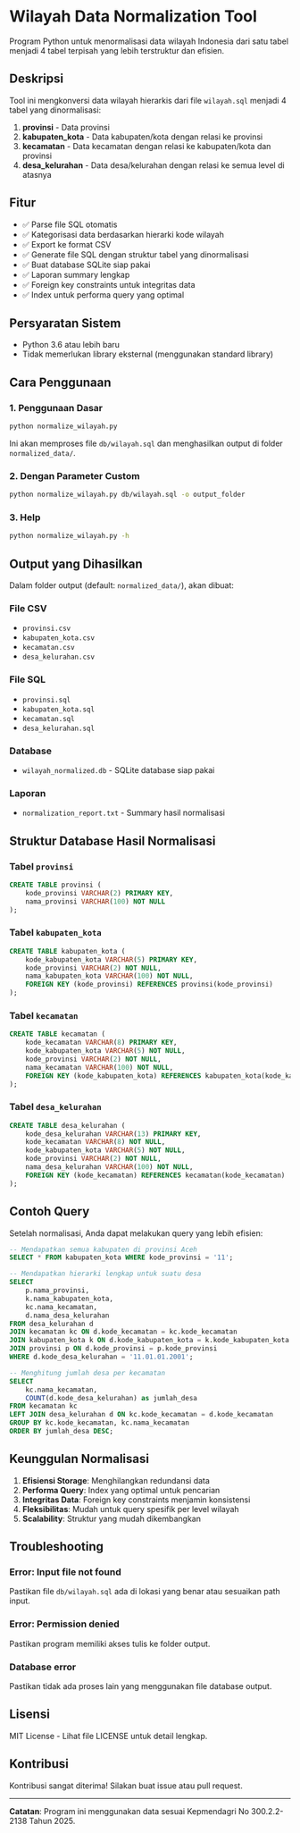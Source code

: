 # Wilayah Data Normalization Tool

Program Python untuk menormalisasi data wilayah Indonesia dari satu tabel menjadi 4 tabel terpisah yang lebih terstruktur dan efisien.

## Deskripsi

Tool ini mengkonversi data wilayah hierarkis dari file `wilayah.sql` menjadi 4 tabel yang dinormalisasi:

1. **provinsi** - Data provinsi
2. **kabupaten_kota** - Data kabupaten/kota dengan relasi ke provinsi
3. **kecamatan** - Data kecamatan dengan relasi ke kabupaten/kota dan provinsi
4. **desa_kelurahan** - Data desa/kelurahan dengan relasi ke semua level di atasnya

## Fitur

- ✅ Parse file SQL otomatis
- ✅ Kategorisasi data berdasarkan hierarki kode wilayah
- ✅ Export ke format CSV
- ✅ Generate file SQL dengan struktur tabel yang dinormalisasi
- ✅ Buat database SQLite siap pakai
- ✅ Laporan summary lengkap
- ✅ Foreign key constraints untuk integritas data
- ✅ Index untuk performa query yang optimal

## Persyaratan Sistem

- Python 3.6 atau lebih baru
- Tidak memerlukan library eksternal (menggunakan standard library)

## Cara Penggunaan

### 1. Penggunaan Dasar

```bash
python normalize_wilayah.py
```

Ini akan memproses file `db/wilayah.sql` dan menghasilkan output di folder `normalized_data/`.

### 2. Dengan Parameter Custom

```bash
python normalize_wilayah.py db/wilayah.sql -o output_folder
```

### 3. Help

```bash
python normalize_wilayah.py -h
```

## Output yang Dihasilkan

Dalam folder output (default: `normalized_data/`), akan dibuat:

### File CSV

- `provinsi.csv`
- `kabupaten_kota.csv`
- `kecamatan.csv`
- `desa_kelurahan.csv`

### File SQL

- `provinsi.sql`
- `kabupaten_kota.sql`
- `kecamatan.sql`
- `desa_kelurahan.sql`

### Database

- `wilayah_normalized.db` - SQLite database siap pakai

### Laporan

- `normalization_report.txt` - Summary hasil normalisasi

## Struktur Database Hasil Normalisasi

### Tabel `provinsi`

```sql
CREATE TABLE provinsi (
    kode_provinsi VARCHAR(2) PRIMARY KEY,
    nama_provinsi VARCHAR(100) NOT NULL
);
```

### Tabel `kabupaten_kota`

```sql
CREATE TABLE kabupaten_kota (
    kode_kabupaten_kota VARCHAR(5) PRIMARY KEY,
    kode_provinsi VARCHAR(2) NOT NULL,
    nama_kabupaten_kota VARCHAR(100) NOT NULL,
    FOREIGN KEY (kode_provinsi) REFERENCES provinsi(kode_provinsi)
);
```

### Tabel `kecamatan`

```sql
CREATE TABLE kecamatan (
    kode_kecamatan VARCHAR(8) PRIMARY KEY,
    kode_kabupaten_kota VARCHAR(5) NOT NULL,
    kode_provinsi VARCHAR(2) NOT NULL,
    nama_kecamatan VARCHAR(100) NOT NULL,
    FOREIGN KEY (kode_kabupaten_kota) REFERENCES kabupaten_kota(kode_kabupaten_kota)
);
```

### Tabel `desa_kelurahan`

```sql
CREATE TABLE desa_kelurahan (
    kode_desa_kelurahan VARCHAR(13) PRIMARY KEY,
    kode_kecamatan VARCHAR(8) NOT NULL,
    kode_kabupaten_kota VARCHAR(5) NOT NULL,
    kode_provinsi VARCHAR(2) NOT NULL,
    nama_desa_kelurahan VARCHAR(100) NOT NULL,
    FOREIGN KEY (kode_kecamatan) REFERENCES kecamatan(kode_kecamatan)
);
```

## Contoh Query

Setelah normalisasi, Anda dapat melakukan query yang lebih efisien:

```sql
-- Mendapatkan semua kabupaten di provinsi Aceh
SELECT * FROM kabupaten_kota WHERE kode_provinsi = '11';

-- Mendapatkan hierarki lengkap untuk suatu desa
SELECT
    p.nama_provinsi,
    k.nama_kabupaten_kota,
    kc.nama_kecamatan,
    d.nama_desa_kelurahan
FROM desa_kelurahan d
JOIN kecamatan kc ON d.kode_kecamatan = kc.kode_kecamatan
JOIN kabupaten_kota k ON d.kode_kabupaten_kota = k.kode_kabupaten_kota
JOIN provinsi p ON d.kode_provinsi = p.kode_provinsi
WHERE d.kode_desa_kelurahan = '11.01.01.2001';

-- Menghitung jumlah desa per kecamatan
SELECT
    kc.nama_kecamatan,
    COUNT(d.kode_desa_kelurahan) as jumlah_desa
FROM kecamatan kc
LEFT JOIN desa_kelurahan d ON kc.kode_kecamatan = d.kode_kecamatan
GROUP BY kc.kode_kecamatan, kc.nama_kecamatan
ORDER BY jumlah_desa DESC;
```

## Keunggulan Normalisasi

1. **Efisiensi Storage**: Menghilangkan redundansi data
2. **Performa Query**: Index yang optimal untuk pencarian
3. **Integritas Data**: Foreign key constraints menjamin konsistensi
4. **Fleksibilitas**: Mudah untuk query spesifik per level wilayah
5. **Scalability**: Struktur yang mudah dikembangkan

## Troubleshooting

### Error: Input file not found

Pastikan file `db/wilayah.sql` ada di lokasi yang benar atau sesuaikan path input.

### Error: Permission denied

Pastikan program memiliki akses tulis ke folder output.

### Database error

Pastikan tidak ada proses lain yang menggunakan file database output.

## Lisensi

MIT License - Lihat file LICENSE untuk detail lengkap.

## Kontribusi

Kontribusi sangat diterima! Silakan buat issue atau pull request.

---

**Catatan**: Program ini menggunakan data sesuai Kepmendagri No 300.2.2-2138 Tahun 2025.

